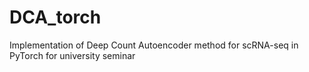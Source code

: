 # DCA_torch
Implementation of Deep Count Autoencoder method for scRNA-seq in PyTorch for university seminar
